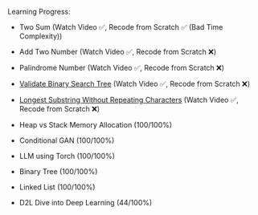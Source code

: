 Learning Progress:
- Two Sum (Watch Video ✅, Recode from Scratch ✅ (Bad Time Complexity))
- Add Two Number (Watch Video ✅, Recode from Scratch ❌)
- Palindrome Number (Watch Video ✅, Recode from Scratch ❌)
- [Validate Binary Search Tree](https://youtu.be/s6ATEkipzow) (Watch Video ✅, Recode from Scratch ❌)
- [Longest Substring Without Repeating Characters]() (Watch Video ✅, Recode from Scratch ❌)

- Heap vs Stack Memory Allocation (100/100%)
- Conditional GAN (100/100%)
- LLM using Torch (100/100%)
- Binary Tree (100/100%)
- Linked List (100/100%)	
- D2L Dive into Deep Learning (44/100%)
